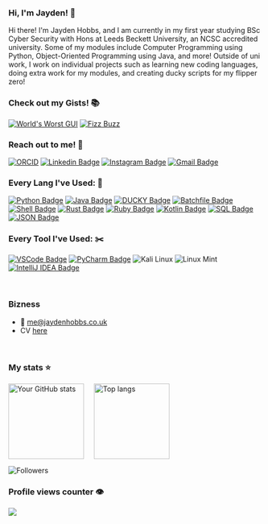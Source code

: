 ### Hi, I'm Jayden! 👋
Hi there! I'm Jayden Hobbs, and I am currently in my first year studying BSc Cyber Security with Hons at Leeds Beckett University, an NCSC accredited university. Some of my modules include Computer Programming using Python, Object-Oriented Programming using Java, and more! Outside of uni work, I work on individual projects such as learning new coding languages, doing extra work for my modules, and creating ducky scripts for my flipper zero!

### Check out my Gists! 📚
[![World's Worst GUI](https://img.shields.io/badge/World's_Worst_GUI-Python-blue)](https://gist.github.com/jayden-hobbs/4471e559ff4d93e41ab13c49ce8112e6)
[![Fizz Buzz](https://img.shields.io/badge/Fizz_Buzz-Python-008000)](https://gist.github.com/jayden-hobbs/07297ab43d9811014439b5f0cd3dff77)

### Reach out to me! 📲

[![ORCID](https://img.shields.io/badge/ORCID--0009--0002--9252--8832-a8a8a8?logo=orcid&logoColor=white)](https://orcid.org/0009-0002-9252-8832)
[![Linkedin Badge](https://img.shields.io/badge/-LinkedIn-0e76a8?style=flat&labelColor=0e76a8&logo=linkedin&logoColor=white)](https://www.linkedin.com/in/jaydenhobbs/) 
[![Instagram Badge](https://img.shields.io/badge/-Follow%20me%20on%20Insta!-e84393?style=flat&labelColor=e84393&logo=instagram&logoColor=white)](https://www.instagram.com/jayden_hobnob/) 
[![Gmail Badge](https://img.shields.io/badge/-Email%20Me!-c0392b?style=flat&labelColor=c0392b&logo=gmail&logoColor=white)](mailto:jaydenhobbs1@icloud.com)

### Every Lang I've Used: 💬
[![Python Badge](https://img.shields.io/badge/-Python-3776AB?style=for-the-badge&logo=python&logoColor=white&labelColor=3776AB&logoWidth=0&width=200&height=50)](https://www.python.org/)
[![Java Badge](https://img.shields.io/badge/-Java-F8981D?style=for-the-badge&logo=java&logoColor=white&labelColor=F8981D&logoWidth=0&width=200&height=50)](https://www.java.com/)
[![DUCKY Badge](https://img.shields.io/badge/-DUCKY-FF69B4?style=for-the-badge&logo=duckduckgo&logoColor=white&labelColor=FF69B4&logoWidth=0&width=200&height=50)](https://www.duckyscript.com/)
[![Batchfile Badge](https://img.shields.io/badge/-Batchfile-4D4D4D?style=for-the-badge&logo=windows-terminal&logoColor=white&labelColor=4D4D4D&logoWidth=0&width=200&height=50)](https://en.wikipedia.org/wiki/Batch_file)
[![Shell Badge](https://img.shields.io/badge/-Shell-89e051?style=for-the-badge&logo=gnu-bash&logoColor=white&labelColor=89e051&logoWidth=0&width=200&height=50)](https://www.gnu.org/software/bash/)
[![Rust Badge](https://img.shields.io/badge/-Rust-000000?style=for-the-badge&logo=rust&logoColor=white&labelColor=000000&logoWidth=0&width=200&height=50)](https://www.rust-lang.org/)
[![Ruby Badge](https://img.shields.io/badge/-Ruby-CC342D?style=for-the-badge&logo=ruby&logoColor=white&labelColor=CC342D&logoWidth=0&width=200&height=50)](https://www.ruby-lang.org/)
[![Kotlin Badge](https://img.shields.io/badge/-Kotlin-0095D5?style=for-the-badge&logo=kotlin&logoColor=white&labelColor=0095D5&logoWidth=0&width=200&height=50)](https://kotlinlang.org/)
[![SQL Badge](https://img.shields.io/badge/-SQL-FFA500?style=for-the-badge&logo=postgresql&logoColor=white&labelColor=FFA500&logoWidth=0&width=200&height=50)](https://www.postgresql.org/)
[![JSON Badge](https://img.shields.io/badge/-JSON-00FF00?style=for-the-badge&logo=json&logoColor=white&labelColor=00FF00&logoWidth=0&width=200&height=50)](https://www.json.org/)



### Every Tool I've Used: ✂️
[![VSCode Badge](https://img.shields.io/badge/-VSCode-1E90FF?style=for-the-badge&logo=visualstudiocode&logoColor=white&labelColor=1E90FF&logoWidth=0&width=200&height=50)](https://code.visualstudio.com/)
[![PyCharm Badge](https://img.shields.io/badge/-PyCharm-32CD32?style=for-the-badge&logo=pycharm&logoColor=white&labelColor=32CD32&logoWidth=0&width=200&height=50)](https://www.jetbrains.com/pycharm/)
![Kali Linux](https://img.shields.io/badge/-Kali%20Linux-FF6347?style=for-the-badge&logo=kali&logoColor=white)
![Linux Mint](https://img.shields.io/badge/-Linux%20Mint-FFD700?style=for-the-badge&logo=linuxmint&logoColor=white)
[![IntelliJ IDEA Badge](https://img.shields.io/badge/-IntelliJ%20IDEA-FF1493?style=for-the-badge&logo=intellij-idea&logoColor=white&labelColor=FF1493&logoWidth=0&width=200&height=50)](https://www.jetbrains.com/idea/)

<br/>

### Bizness
- :email: me@jaydenhobbs.co.uk
- CV [here](https://me.jaydenhobbs.co.uk/JAYDEN-HOBBS-CV.pdf)


<br/>

### My stats ⭐

<div style="display: flex; justify-content: flex-start; gap: 20px;">
<img alt="Your GitHub stats" src="https://github-readme-stats.vercel.app/api?username=jayden-hobbs&show_icons=true&theme=transparent&cache_buster=23" height="150"/>
  <img alt="Top langs" src="https://github-readme-stats.vercel.app/api/top-langs/?username=jayden-hobbs&layout=compact&langs_count=8&cache_buster=23" height="150"/>
</div>

![Followers](https://img.shields.io/github/followers/jayden-hobbs?label=Followers&style=for-the-badge&logo=github&logoColor=white&labelColor=black&color=blue&width=200&height=50)

### Profile views counter 👁️
<a href="https://u8views.com/github/jayden-hobbs"><img src="https://u8views.com/api/v1/github/profiles/180771029/views/day-week-month-total-count.svg"></a>


